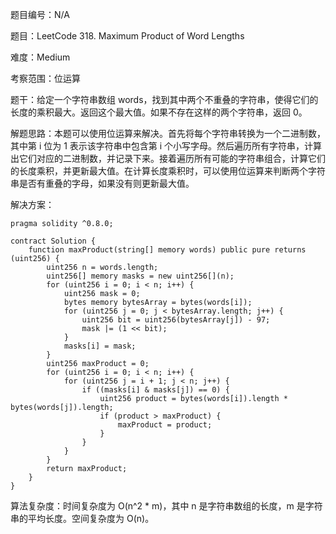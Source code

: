 题目编号：N/A

题目：LeetCode 318. Maximum Product of Word Lengths

难度：Medium

考察范围：位运算

题干：给定一个字符串数组 words，找到其中两个不重叠的字符串，使得它们的长度的乘积最大。返回这个最大值。如果不存在这样的两个字符串，返回 0。

解题思路：本题可以使用位运算来解决。首先将每个字符串转换为一个二进制数，其中第 i 位为 1 表示该字符串中包含第 i 个小写字母。然后遍历所有字符串，计算出它们对应的二进制数，并记录下来。接着遍历所有可能的字符串组合，计算它们的长度乘积，并更新最大值。在计算长度乘积时，可以使用位运算来判断两个字符串是否有重叠的字母，如果没有则更新最大值。

解决方案：

```solidity
pragma solidity ^0.8.0;

contract Solution {
    function maxProduct(string[] memory words) public pure returns (uint256) {
        uint256 n = words.length;
        uint256[] memory masks = new uint256[](n);
        for (uint256 i = 0; i < n; i++) {
            uint256 mask = 0;
            bytes memory bytesArray = bytes(words[i]);
            for (uint256 j = 0; j < bytesArray.length; j++) {
                uint256 bit = uint256(bytesArray[j]) - 97;
                mask |= (1 << bit);
            }
            masks[i] = mask;
        }
        uint256 maxProduct = 0;
        for (uint256 i = 0; i < n; i++) {
            for (uint256 j = i + 1; j < n; j++) {
                if ((masks[i] & masks[j]) == 0) {
                    uint256 product = bytes(words[i]).length * bytes(words[j]).length;
                    if (product > maxProduct) {
                        maxProduct = product;
                    }
                }
            }
        }
        return maxProduct;
    }
}
```

算法复杂度：时间复杂度为 O(n^2 * m)，其中 n 是字符串数组的长度，m 是字符串的平均长度。空间复杂度为 O(n)。